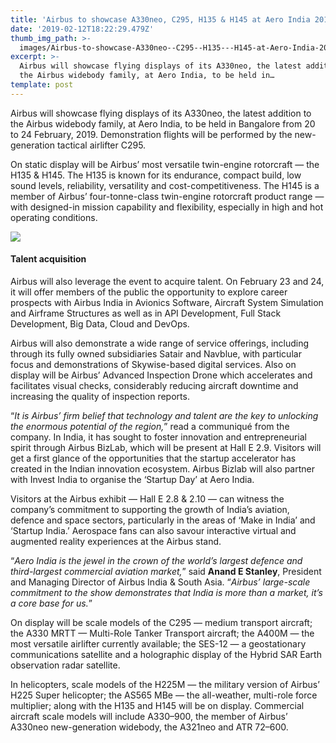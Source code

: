```yaml
---
title: 'Airbus to showcase A330neo, C295, H135 & H145 at Aero India 2019'
date: '2019-02-12T18:22:29.479Z'
thumb_img_path: >-
  images/Airbus-to-showcase-A330neo--C295--H135---H145-at-Aero-India-2019/1*AM2drEdSw2ytRdvZzSlo4Q.jpeg
excerpt: >-
  Airbus will showcase flying displays of its A330neo, the latest addition to
  the Airbus widebody family, at Aero India, to be held in…
template: post
---
```

Airbus will showcase flying displays of its A330neo, the latest addition to the Airbus widebody family, at Aero India, to be held in Bangalore from 20 to 24 February, 2019. Demonstration flights will be performed by the new-generation tactical airlifter C295.

On static display will be Airbus’ most versatile twin-engine rotorcraft — the H135 & H145. The H135 is known for its endurance, compact build, low sound levels, reliability, versatility and cost-competitiveness. The H145 is a member of Airbus’ four-tonne-class twin-engine rotorcraft product range — with designed-in mission capability and flexibility, especially in high and hot operating conditions.

![](/images/Airbus-to-showcase-A330neo--C295--H135---H145-at-Aero-India-2019/1*AM2drEdSw2ytRdvZzSlo4Q.jpeg)

#### Talent acquisition

Airbus will also leverage the event to acquire talent. On February 23 and 24, it will offer members of the public the opportunity to explore career prospects with Airbus India in Avionics Software, Aircraft System Simulation and Airframe Structures as well as in API Development, Full Stack Development, Big Data, Cloud and DevOps.

Airbus will also demonstrate a wide range of service offerings, including through its fully owned subsidiaries Satair and Navblue, with particular focus and demonstrations of Skywise-based digital services. Also on display will be Airbus’ Advanced Inspection Drone which accelerates and facilitates visual checks, considerably reducing aircraft downtime and increasing the quality of inspection reports.

“*It is Airbus’ firm belief that technology and talent are the key to unlocking the enormous potential of the region,*” read a communiqué from the company. In India, it has sought to foster innovation and entrepreneurial spirit through Airbus BizLab, which will be present at Hall E 2.9. Visitors will get a first glance of the opportunities that the startup accelerator has created in the Indian innovation ecosystem. Airbus Bizlab will also partner with Invest India to organise the ‘Startup Day’ at Aero India.

Visitors at the Airbus exhibit — Hall E 2.8 & 2.10 — can witness the company’s commitment to supporting the growth of India’s aviation, defence and space sectors, particularly in the areas of ‘Make in India’ and ‘Startup India.’ Aerospace fans can also savour interactive virtual and augmented reality experiences at the Airbus stand.

“*Aero India is the jewel in the crown of the world’s largest defence and third-largest commercial aviation market,*” said **Anand E Stanley**, President and Managing Director of Airbus India & South Asia. “*Airbus’ large-scale commitment to the show demonstrates that India is more than a market, it’s a core base for us.*”

On display will be scale models of the C295 — medium transport aircraft; the A330 MRTT — Multi-Role Tanker Transport aircraft; the A400M — the most versatile airlifter currently available; the SES-12 — a geostationary communications satellite and a holographic display of the Hybrid SAR Earth observation radar satellite.

In helicopters, scale models of the H225M — the military version of Airbus’ H225 Super helicopter; the AS565 MBe — the all-weather, multi-role force multiplier; along with the H135 and H145 will be on display. Commercial aircraft scale models will include A330–900, the member of Airbus’ A330neo new-generation widebody, the A321neo and ATR 72–600.
